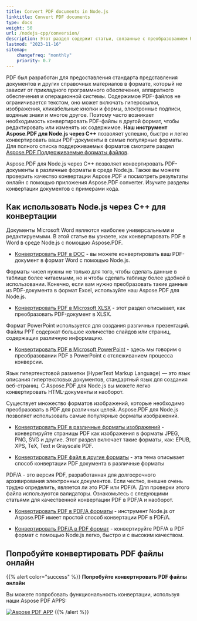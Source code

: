 ```yaml
---
title: Convert PDF documents in Node.js
linktitle: Convert PDF documents
type: docs
weight: 50
url: /nodejs-cpp/conversion/
description: Этот раздел содержит статьи, связанные с преобразованием PDF-документов в другие форматы с помощью Aspose.PDF для Node.js через C++.
lastmod: "2023-11-16"
sitemap:
    changefreq: "monthly"
    priority: 0.7
---
```


PDF был разработан для предоставления стандарта представления документов и других справочных материалов в формате, который не зависит от прикладного программного обеспечения, аппаратного обеспечения и операционной системы. Содержимое PDF-файлов не ограничивается текстом, оно может включать гиперссылки, изображения, кликабельные кнопки и формы, электронные подписи, водяные знаки и многое другое. Поэтому часто возникает необходимость конвертировать PDF-файлы в другой формат, чтобы редактировать или изменять их содержимое. 
**Наш инструмент Aspose.PDF для Node.js через C++** позволяет успешно, быстро и легко конвертировать ваши PDF-документы в самые популярные форматы.
 Для полного списка поддерживаемых форматов смотрите раздел [Aspose.PDF Поддерживаемые форматы файлов](https://docs.aspose.com/pdf/nodejs-cpp/supported-file-formats/).

Aspose.PDF для Node.js через C++ позволяет конвертировать PDF-документы в различные форматы в среде Node.js. Также вы можете проверить качество конвертации Aspose.PDF и посмотреть результаты онлайн с помощью приложения Aspose.PDF converter. Изучите разделы конвертации документов с примерами кода.

## Как использовать Node.js через C++ для конвертации

Документы Microsoft Word являются наиболее универсальными и редактируемыми. В этой статье вы узнаете, как конвертировать PDF в Word в среде Node.js с помощью Aspose.PDF.

- [Конвертировать PDF в DOC](/pdf/nodejs-cpp/convert-pdf-to-doc/) - вы можете конвертировать ваш PDF-документ в формат Word с помощью Node.js.

Форматы чисел нужны не только для того, чтобы сделать данные в таблице более читаемыми, но и чтобы сделать таблицу более удобной в использовании. Конечно, если вам нужно преобразовать такие данные из PDF-документа в формат Excel, используйте наш Aspose.PDF для Node.js.

- [Конвертировать PDF в Microsoft XLSX](/pdf/nodejs-cpp/convert-pdf-to-xlsx/) - этот раздел описывает, как преобразовать PDF-документ в XLSX.

Формат PowerPoint используется для создания различных презентаций. Файлы PPT содержат большое количество слайдов или страниц, содержащих различную информацию.

- [Конвертировать PDF в Microsoft PowerPoint](/pdf/nodejs-cpp/convert-pdf-to-powerpoint/) - здесь мы говорим о преобразовании PDF в PowerPoint с отслеживанием процесса конверсии.

Язык гипертекстовой разметки (HyperText Markup Language) — это язык описания гипертекстовых документов, стандартный язык для создания веб-страниц. С Aspose.PDF для Node.js вы можете легко конвертировать HTML-документы и наоборот.

Существует множество форматов изображений, которые необходимо преобразовать в PDF для различных целей. Aspose.PDF для Node.js позволяет использовать самые популярные форматы изображений.

- [Конвертировать PDF в различные форматы изображений](/pdf/nodejs-cpp/convert-pdf-to-images-format/) - конвертируйте страницы PDF как изображения в форматы JPEG, PNG, SVG и другие.
Этот раздел включает такие форматы, как: EPUB, XPS, TeX, Text и Grayscale PDF.

- [Конвертировать PDF файл в другие форматы](/pdf/nodejs-cpp/convert-pdf-to-other-files/) - эта тема описывает способ конвертации PDF документа в различные форматы

PDF/A - это версия PDF, разработанная для долгосрочного архивирования электронных документов. Если честно, внешне очень трудно определить, является ли это PDF или PDF/A. Для проверки этого файла используются валидаторы. Ознакомьтесь с следующими статьями для качественной конвертации PDF в PDF/A и наоборот.

- [Конвертировать PDF в PDF/A форматы](/pdf/nodejs-cpp/convert-pdf-to-pdfa/) - инструмент Node.js от Aspose.PDF имеет простой способ конвертации PDF в PDF/A.

- [Конвертировать PDF/A в PDF формат](/pdf/nodejs-cpp/convert-pdfa-to-pdf/) - конвертируйте PDF/A в PDF формат с помощью Node.js легко, быстро и с высоким качеством.

## Попробуйте конвертировать PDF файлы онлайн

{{% alert color="success" %}}
**Попробуйте конвертировать PDF файлы онлайн**

Вы можете попробовать функциональность конвертации, используя наши Aspose PDF APPS:

[![Aspose PDF APP](app.png)](https://products.aspose.app/pdf/conversion)
{{% /alert %}}
